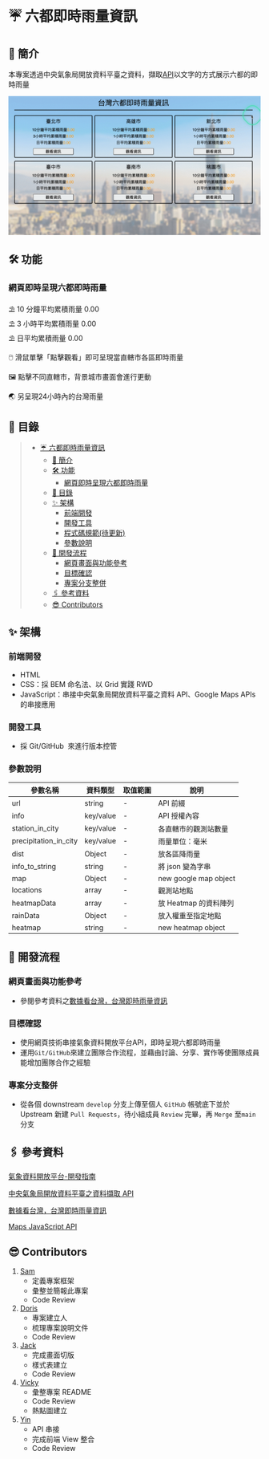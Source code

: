 # ☔ 六都即時雨量資訊

## 🍹 簡介

本專案透過中央氣象局開放資料平臺之資料，擷取[API](https://opendata.cwb.gov.tw/dist/opendata-swagger.html)以文字的方式展示六都的即時雨量

![screen shot](./images/screen%20shot.gif "screen shot")


## 🛠️ 功能

### 網頁即時呈現六都即時雨量

⛱️ 10 分鐘平均累積雨量 0.00<br>
⛱ 3 小時平均累積雨量 0.00<br>
⛱ 日平均累積雨量 0.00<br>

🖱️ 滑鼠單擊「點擊觀看」即可呈現當直轄市各區即時雨量

🖼️ 點擊不同直轄市，背景城市畫面會進行更動

🌏 另呈現24小時內的台灣雨量

## 📂 目錄

>   - [☔ 六都即時雨量資訊](#-六都即時雨量資訊)
>     - [🍹 簡介](#-簡介)
>     - [🛠️ 功能](#️-功能)
>       - [網頁即時呈現六都即時雨量](#網頁即時呈現六都即時雨量)
>     - [📂 目錄](#-目錄)
>     - [✨ 架構](#-架構)
>       - [前端開發](#前端開發)
>       - [開發工具](#開發工具)
>       - [程式碼規範(待更新)](#程式碼規範待更新)
>       - [參數說明](#參數說明)
>     - [📑 開發流程](#-開發流程)
>       - [網頁畫面與功能參考](#網頁畫面與功能參考)
>       - [目標確認](#目標確認)
>       - [專案分支整併](#專案分支整併)
>     - [🖇️ 參考資料](#️-參考資料)
>     - [😎 Contributors](#-contributors)


## ✨ 架構

### 前端開發

- HTML
- CSS：採 BEM 命名法、以 Grid 實踐 RWD
- JavaScript：串接中央氣象局開放資料平臺之資料 API、Google Maps APIs的串接應用

### 開發工具

- 採 Git/GitHub  來進行版本控管

### 參數說明

| 參數名稱              | 資料類型  | 取值範圍 | 說明                         |
| --------------------- | --------- | -------- | ---------------------------- |
| url                   | string    | -        | API 前綴                     |
| info                  | key/value | -        | API 授權內容                 |
| station_in_city       | key/value | -        | 各直轄市的觀測站數量         |
| precipitation_in_city | key/value | -        | 雨量單位：毫米               |
| dist                  | Object    | -        | 放各區降雨量                 |
| info_to_string        | string    | -        | 將 json 變為字串             |
| map                   | Object    | -        | new google map object       |
| locations             | array     | -        | 觀測站地點                    |
| heatmapData           | array     | -        | 放 Heatmap 的資料陣列         |
| rainData              | Object    | -        | 放入權重至指定地點             |
| heatmap               | string    | -        | new heatmap object          |

## 📑 開發流程

### 網頁畫面與功能參考

- 參閱參考資料之[數據看台灣，台灣即時雨量資訊](https://www.taiwanstat.com/)

### 目標確認

- 使用網頁技術串接氣象資料開放平台API，即時呈現六都即時雨量
- 運用`Git/GitHub`來建立團隊合作流程，並藉由討論、分享、實作等使團隊成員能增加團隊合作之經驗

### 專案分支整併

- 從各個 downstream `develop` 分支上傳至個人 `GitHub` 帳號底下並於 Upstream 新建 `Pull Requests`，待小組成員 `Review` 完畢，再 `Merge` 至`main` 分支

## 🖇️ 參考資料

[氣象資料開放平台-開發指南](https://opendata.cwb.gov.tw/devManual/insrtuction)

[中央氣象局開放資料平臺之資料擷取 API](https://opendata.cwb.gov.tw/dist/opendata-swagger.html)

[數據看台灣，台灣即時雨量資訊](https://www.taiwanstat.com/)

[Maps JavaScript API](https://developers.google.com/maps/documentation/javascript/overview#maps_map_simple-javascript)

## 😎 Contributors

1. [Sam](https://github.com/TWcamel)
   - 定義專案框架
   - 彙整並簡報此專案
   - Code Review
2. [Doris](https://github.com/pingdori)
   - 專案建立人
   - 梳理專案說明文件 
   - Code Review
3. [Jack](https://github.com/JackTsai890405)
   - 完成畫面切版
   - 樣式表建立
   - Code Review
4. [Vicky](https://github.com/vicky-playground)
   - 彙整專案 README
   - Code Review
   - 熱點圖建立
5. [Yin](https://github.com/Yintc123)
   - API 串接 
   - 完成前端 View 整合
   - Code Review
